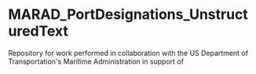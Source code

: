 # MARAD_PortDesignations_UnstructuredText
Repository for work performed in collaboration with the US Department of Transportation's Maritime Administration in support of 
